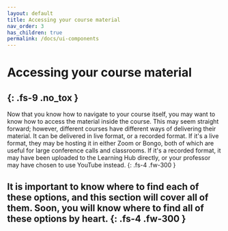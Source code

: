 ```yaml
---
layout: default
title: Accessing your course material
nav_order: 3
has_children: true
permalink: /docs/ui-components
---
```


# Accessing your course material
{: .fs-9 .no_tox }
---
Now that you know how to navigate to your course itself, you may want to know how to access the material inside the course. This may seem straight forward; however, different courses have different ways of delivering their material. It can be delivered in live format, or a recorded format. If it's a live format, they may be hosting it in either Zoom or Bongo, both of which are useful for large conference calls and classrooms. If it's a recorded format, it may have been uploaded to the Learning Hub directly, or your professor may have chosen to use YouTube instead.
{: .fs-4 .fw-300 }

It is important to know where to find each of these options, and this section will cover all of them. Soon, you will know where to find all of these options by heart.
{: .fs-4 .fw-300 }
---
